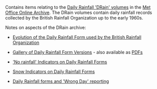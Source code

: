 Contains items relating to the [Daily Rainfall 'DRain' volumes](https://digital.nmla.metoffice.gov.uk/index.php?name=SO_9903efdf-7f99-4cae-a723-8b3f426eea20) 
in the [Met Office Online Archive](https://digital.nmla.metoffice.gov.uk/). The DRain volumes contain daily rainfall records collected by the British Rainfall Organization 
up to the early 1960s.

Notes on aspects of the DRain archive:

* [Evolution of the Daily Rainfall Form used by the British Rainfall Organization](Notes/Daily_Rainfall_Form_Evolution.md)
* [Gallery of Daily Rainfall Form Versions](Notes/Daily_Rainfall_Form_Gallery.md) - also available as [PDFs](Notes/Daily_Rainfall_Form_Gallery_pdfs.md)

* ['No rainfall' Indicators on Daily Rainfall Forms](Notes/No_Rain_Indicators.md)
* [Snow Indicators on Daily Rainfall Forms](Notes/Snow_Indicators.md)
* [Daily Rainfall forms and 'Wrong Day' reporting](Notes/Wrong_Day.md)